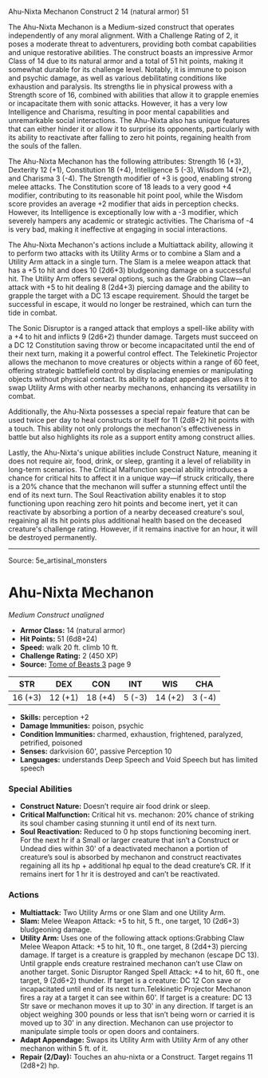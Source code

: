 <MonsterName/>Ahu-Nixta Mechanon</MonsterName>
<CreatureType/>Construct</CreatureType>
<CR/>2</CR>
<AC/>14 (natural armor)</AC>
<HP/>51</HP>
<summary>The Ahu-Nixta Mechanon is a Medium-sized construct that operates independently of any moral alignment. With a Challenge Rating of 2, it poses a moderate threat to adventurers, providing both combat capabilities and unique restorative abilities. The construct boasts an impressive Armor Class of 14 due to its natural armor and a total of 51 hit points, making it somewhat durable for its challenge level. Notably, it is immune to poison and psychic damage, as well as various debilitating conditions like exhaustion and paralysis. Its strengths lie in physical prowess with a Strength score of 16, combined with abilities that allow it to grapple enemies or incapacitate them with sonic attacks. However, it has a very low Intelligence and Charisma, resulting in poor mental capabilities and unremarkable social interactions. The Ahu-Nixta also has unique features that can either hinder it or allow it to surprise its opponents, particularly with its ability to reactivate after falling to zero hit points, regaining health from the souls of the fallen.</summary>

<detail>

The Ahu-Nixta Mechanon has the following attributes: Strength 16 (+3), Dexterity 12 (+1), Constitution 18 (+4), Intelligence 5 (-3), Wisdom 14 (+2), and Charisma 3 (-4). The Strength modifier of +3 is good, enabling strong melee attacks. The Constitution score of 18 leads to a very good +4 modifier, contributing to its reasonable hit point pool, while the Wisdom score provides an average +2 modifier that aids in perception checks. However, its Intelligence is exceptionally low with a -3 modifier, which severely hampers any academic or strategic activities. The Charisma of -4 is very bad, making it ineffective at engaging in social interactions.

The Ahu-Nixta Mechanon's actions include a Multiattack ability, allowing it to perform two attacks with its Utility Arms or to combine a Slam and a Utility Arm attack in a single turn. The Slam is a melee weapon attack that has a +5 to hit and does 10 (2d6+3) bludgeoning damage on a successful hit. The Utility Arm offers several options, such as the Grabbing Claw—an attack with +5 to hit dealing 8 (2d4+3) piercing damage and the ability to grapple the target with a DC 13 escape requirement. Should the target be successful in escape, it would no longer be restrained, which can turn the tide in combat.

The Sonic Disruptor is a ranged attack that employs a spell-like ability with a +4 to hit and inflicts 9 (2d6+2) thunder damage. Targets must succeed on a DC 12 Constitution saving throw or become incapacitated until the end of their next turn, making it a powerful control effect. The Telekinetic Projector allows the mechanon to move creatures or objects within a range of 60 feet, offering strategic battlefield control by displacing enemies or manipulating objects without physical contact. Its ability to adapt appendages allows it to swap Utility Arms with other nearby mechanons, enhancing its versatility in combat.

Additionally, the Ahu-Nixta possesses a special repair feature that can be used twice per day to heal constructs or itself for 11 (2d8+2) hit points with a touch. This ability not only prolongs the mechanon's effectiveness in battle but also highlights its role as a support entity among construct allies.

Lastly, the Ahu-Nixta's unique abilities include Construct Nature, meaning it does not require air, food, drink, or sleep, granting it a level of reliability in long-term scenarios. The Critical Malfunction special ability introduces a chance for critical hits to affect it in a unique way—if struck critically, there is a 20% chance that the mechanon will suffer a stunning effect until the end of its next turn. The Soul Reactivation ability enables it to stop functioning upon reaching zero hit points and become inert, yet it can reactivate by absorbing a portion of a nearby deceased creature's soul, regaining all its hit points plus additional health based on the deceased creature's challenge rating. However, if it remains inactive for an hour, it will be destroyed permanently.</detail>



---

Source: 5e_artisinal_monsters

# Ahu-Nixta Mechanon

*Medium* *Construct* *unaligned*

- **Armor Class:** 14 (natural armor)
- **Hit Points:** 51 (6d8+24)
- **Speed:** walk 20 ft. climb 10 ft.
- **Challenge Rating:** 2 (450 XP)
- **Source:** [Tome of Beasts 3](https://koboldpress.com/kpstore/product/tome-of-beasts-3-for-5th-edition/) page 9

| STR | DEX | CON | INT | WIS | CHA |
| --- | --- | --- | --- | --- | --- |
| 16 (+3) | 12 (+1) | 18 (+4) | 5 (-3) | 14 (+2) | 3 (-4) |

- **Skills:** perception +2
- **Damage Immunities:** poison, psychic
- **Condition Immunities:** charmed, exhaustion, frightened, paralyzed, petrified, poisoned
- **Senses:** darkvision 60', passive Perception 10
- **Languages:** understands Deep Speech and Void Speech but has limited speech

### Special Abilities

- **Construct Nature:** Doesn’t require air food drink or sleep.
- **Critical Malfunction:** Critical hit vs. mechanon: 20% chance of striking its soul chamber casing stunning it until end of its next turn.
- **Soul Reactivation:** Reduced to 0 hp stops functioning becoming inert. For the next hr if a Small or larger creature that isn’t a Construct or Undead dies within 30' of a deactivated mechanon a portion of creature’s soul is absorbed by mechanon and construct reactivates regaining all its hp + additional hp equal to the dead creature’s CR. If it remains inert for 1 hr it is destroyed and can’t be reactivated.

### Actions

- **Multiattack:** Two Utility Arms or one Slam and one Utility Arm.
- **Slam:** Melee Weapon Attack: +5 to hit, 5 ft., one target, 10 (2d6+3) bludgeoning damage.
- **Utility Arm:** Uses one of the following attack options:Grabbing Claw Melee Weapon Attack: +5 to hit, 10 ft., one target, 8 (2d4+3) piercing damage. If target is a creature is grappled by mechanon (escape DC 13). Until grapple ends creature restrained mechanon can’t use Claw on another target. Sonic Disruptor Ranged Spell Attack: +4 to hit, 60 ft., one target, 9 (2d6+2) thunder. If target is a creature: DC 12 Con save or incapacitated until end of its next turn.Telekinetic Projector Mechanon fires a ray at a target it can see within 60'. If target is a creature: DC 13 Str save or mechanon moves it up to 30' in any direction. If target is an object weighing 300 pounds or less that isn’t being worn or carried it is moved up to 30' in any direction. Mechanon can use projector to manipulate simple tools or open doors and containers.
- **Adapt Appendage:** Swaps its Utility Arm with Utility Arm of any other mechanon within 5 ft. of it.
- **Repair (2/Day):** Touches an ahu-nixta or a Construct. Target regains 11 (2d8+2) hp.




